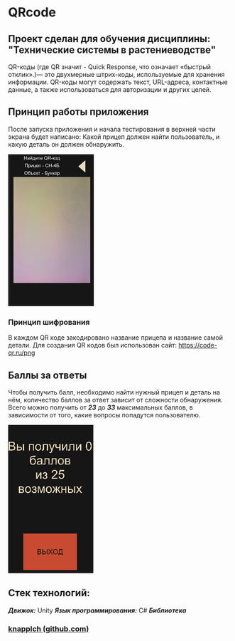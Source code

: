# QRcode 
Проект сделан для обучения дисциплины:
"Технические системы в растениеводстве"
---
QR-коды (где QR значит - Quick Response, что означает «быстрый отклик».)— это двухмерные штрих-коды, используемые для хранения информации. QR-коды могут содержать текст, URL-адреса, контактные данные, а также использоваться для авторизации и других целей.

## Принцип работы приложения 
После запуска приложения и начала тестирования в верхней части экрана будет написано: Какой прицеп должен найти пользователь, и какую деталь он должен обнаружить.

![Экран сканирования](https://github.com/knappIch/-QRcode/blob/main/ScanScreen.PNG)

### Принцип шифрования
В каждом QR коде закодировано название прицепа и название самой детали. 
Для создания QR кодов был использован сайт: https://code-qr.ru/png

## Баллы за ответы
Чтобы получить балл, необходимо найти нужный прицеп и деталь на нём, количество баллов за ответ зависит от сложности обнаружения. Всего можно получить от ***23*** до ***33*** максимальных баллов, в зависимости от того, какие вопросы попадутся пользователю.

![Экран после тестирования](https://github.com/knappIch/-QRcode/blob/main/EndScreen.PNG)


## Стек технологий:
***Движок:*** Unity
***Язык программирования:*** C#
***Библиотека***


### [knappIch (github.com)](https://github.com/knappIch)

